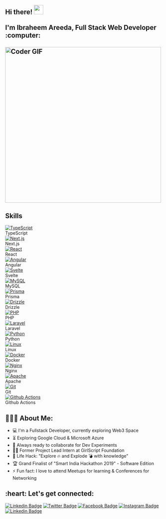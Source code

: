 <h2 align="left">
 <abc>
  <br>Hi there! <img src="https://user-images.githubusercontent.com/42378118/110234147-e3259600-7f4e-11eb-95be-0c4047144dea.gif" width="30"><br>
  <br> I'm Ibraheem Areeda, Full Stack Web Developer :computer:<br>
  <br>
    <img src="https://media.giphy.com/media/SWoSkN6DxTszqIKEqv/giphy.gif" alt="Coder GIF" width="500">
 </abc>
</h2> 
<section class="_Skills_a5xh4_3" id="skills">
                        <div class="_Decoration_5mar9_1" style="top: 60px; left: -100px;"></div>
                        <div class="_Decoration_5mar9_1" style="top: 60px; left: -40px;"></div>
                        <div class="_Decoration_5mar9_1" style="bottom: 60px; right: -100px;"></div>
                        <div class="_Decoration_5mar9_1" style="bottom: 60px; right: -40px;"></div>
                        <h2 class="_Title_a5xh4_50">Skills</h2>
                        <div class="_Skills__container_a5xh4_18">
                            <div class="_Skill_m64z7_1">
                                <div class="_Skill__image_m64z7_9">
                                    <a href="https://www.typescriptlang.org/" target="_blank" rel="noreferrer">
                                        <img src="PORTFOLIO%20Juli%C3%A1n%20Lann%C3%B3o_files/typescript.png" alt="TypeScript">
                                    </a>
                                </div>
                                <div class="_Skill__name_m64z7_27">TypeScript</div>
                            </div>
                            <div class="_Skill_m64z7_1">
                                <div class="_Skill__image_m64z7_9">
                                    <a href="https://nextjs.org/" target="_blank" rel="noreferrer">
                                        <img src="PORTFOLIO%20Juli%C3%A1n%20Lann%C3%B3o_files/next.png" alt="Next.js">
                                    </a>
                                </div>
                                <div class="_Skill__name_m64z7_27">Next.js</div>
                            </div>
                            <div class="_Skill_m64z7_1">
                                <div class="_Skill__image_m64z7_9">
                                    <a href="https://reactjs.org/" target="_blank" rel="noreferrer">
                                        <img src="PORTFOLIO%20Juli%C3%A1n%20Lann%C3%B3o_files/react.png" alt="React">
                                    </a>
                                </div>
                                <div class="_Skill__name_m64z7_27">React</div>
                            </div>
                            <div class="_Skill_m64z7_1">
                                <div class="_Skill__image_m64z7_9">
                                    <a href="https://angular.io/" target="_blank" rel="noreferrer">
                                        <img src="PORTFOLIO%20Juli%C3%A1n%20Lann%C3%B3o_files/angular.png" alt="Angular">
                                    </a>
                                </div>
                                <div class="_Skill__name_m64z7_27">Angular</div>
                            </div>
                            <div class="_Skill_m64z7_1">
                                <div class="_Skill__image_m64z7_9">
                                    <a href="https://svelte.dev/" target="_blank" rel="noreferrer">
                                        <img src="PORTFOLIO%20Juli%C3%A1n%20Lann%C3%B3o_files/svelte.png" alt="Svelte">
                                    </a>
                                </div>
                                <div class="_Skill__name_m64z7_27">Svelte</div>
                            </div>
                            <div class="_Skill_m64z7_1">
                                <div class="_Skill__image_m64z7_9">
                                    <a href="https://www.mysql.com/" target="_blank" rel="noreferrer">
                                        <img src="PORTFOLIO%20Juli%C3%A1n%20Lann%C3%B3o_files/mysql.png" alt="MySQL">
                                    </a>
                                </div>
                                <div class="_Skill__name_m64z7_27">MySQL</div>
                            </div>
                            <div class="_Skill_m64z7_1">
                                <div class="_Skill__image_m64z7_9">
                                    <a href="https://www.prisma.io/" target="_blank" rel="noreferrer">
                                        <img src="PORTFOLIO%20Juli%C3%A1n%20Lann%C3%B3o_files/prisma.png" alt="Prisma">
                                    </a>
                                </div>
                                <div class="_Skill__name_m64z7_27">Prisma</div>
                            </div>
                            <div class="_Skill_m64z7_1">
                                <div class="_Skill__image_m64z7_9">
                                    <a href="https://orm.drizzle.team/" target="_blank" rel="noreferrer">
                                        <img src="PORTFOLIO%20Juli%C3%A1n%20Lann%C3%B3o_files/drizzle.png" alt="Drizzle">
                                    </a>
                                </div>
                                <div class="_Skill__name_m64z7_27">Drizzle</div>
                            </div>
                            <div class="_Skill_m64z7_1">
                                <div class="_Skill__image_m64z7_9">
                                    <a href="https://www.php.net/" target="_blank" rel="noreferrer">
                                        <img src="PORTFOLIO%20Juli%C3%A1n%20Lann%C3%B3o_files/php.png" alt="PHP">
                                    </a>
                                </div>
                                <div class="_Skill__name_m64z7_27">PHP</div>
                            </div>
                            <div class="_Skill_m64z7_1">
                                <div class="_Skill__image_m64z7_9">
                                    <a href="https://laravel.com/" target="_blank" rel="noreferrer">
                                        <img src="PORTFOLIO%20Juli%C3%A1n%20Lann%C3%B3o_files/laravel.png" alt="Laravel">
                                    </a>
                                </div>
                                <div class="_Skill__name_m64z7_27">Laravel</div>
                            </div>
                            <div class="_Skill_m64z7_1">
                                <div class="_Skill__image_m64z7_9">
                                    <a href="https://www.python.org/" target="_blank" rel="noreferrer">
                                        <img src="PORTFOLIO%20Juli%C3%A1n%20Lann%C3%B3o_files/python.png" alt="Python">
                                    </a>
                                </div>
                                <div class="_Skill__name_m64z7_27">Python</div>
                            </div>
                            <div class="_Skill_m64z7_1">
                                <div class="_Skill__image_m64z7_9">
                                    <a href="https://www.linux.org/" target="_blank" rel="noreferrer">
                                        <img src="PORTFOLIO%20Juli%C3%A1n%20Lann%C3%B3o_files/linux.png" alt="Linux">
                                    </a>
                                </div>
                                <div class="_Skill__name_m64z7_27">Linux</div>
                            </div>
                            <div class="_Skill_m64z7_1">
                                <div class="_Skill__image_m64z7_9">
                                    <a href="https://www.docker.com/" target="_blank" rel="noreferrer">
                                        <img src="PORTFOLIO%20Juli%C3%A1n%20Lann%C3%B3o_files/docker.png" alt="Docker">
                                    </a>
                                </div>
                                <div class="_Skill__name_m64z7_27">Docker</div>
                            </div>
                            <div class="_Skill_m64z7_1">
                                <div class="_Skill__image_m64z7_9">
                                    <a href="https://www.nginx.com/" target="_blank" rel="noreferrer">
                                        <img src="PORTFOLIO%20Juli%C3%A1n%20Lann%C3%B3o_files/nginx.png" alt="Nginx">
                                    </a>
                                </div>
                                <div class="_Skill__name_m64z7_27">Nginx</div>
                            </div>
                            <div class="_Skill_m64z7_1">
                                <div class="_Skill__image_m64z7_9">
                                    <a href="https://httpd.apache.org/" target="_blank" rel="noreferrer">
                                        <img src="PORTFOLIO%20Juli%C3%A1n%20Lann%C3%B3o_files/apache.png" alt="Apache">
                                    </a>
                                </div>
                                <div class="_Skill__name_m64z7_27">Apache</div>
                            </div>
                            <div class="_Skill_m64z7_1">
                                <div class="_Skill__image_m64z7_9">
                                    <a href="https://git-scm.com/" target="_blank" rel="noreferrer">
                                        <img src="PORTFOLIO%20Juli%C3%A1n%20Lann%C3%B3o_files/git.png" alt="Git">
                                    </a>
                                </div>
                                <div class="_Skill__name_m64z7_27">Git</div>
                            </div>
                            <div class="_Skill_m64z7_1">
                                <div class="_Skill__image_m64z7_9">
                                    <a href="https://github.com/features/actions" target="_blank" rel="noreferrer">
                                        <img src="PORTFOLIO%20Juli%C3%A1n%20Lann%C3%B3o_files/github-actions.png" alt="Github Actions">
                                    </a>
                                </div>
                                <div class="_Skill__name_m64z7_27">Github Actions</div>
                            </div>
                        </div>
                    </section>
 
<h2 align="left">👨🏻‍💻 About Me:</h2>

- :computer: I'm a Fullstack Developer, currently exploring Web3 Space
- :hourglass_flowing_sand: Exploring Google Cloud & Microsoft Azure
- :rocket: Always ready to collaborate for Dev Experiments
- :man_technologist: Former Project Lead Intern at GirlScript Foundation
- :dart: Life Hack: "Explore :fire: and Explode :bomb: with knowledge"
- :trophy: Grand Finalist of "Smart India Hackathon 2019" - Software Edition
- :zap: Fun fact: I love to attend Meetups for learning & Conferences for Networking<br>

<h2 align="left">:heart: Let's get connected:</h2>

[![Linkedin Badge](https://img.shields.io/badge/-sivramshastri-blue?style=flat-square&logo=Linkedin&logoColor=white&link=https://www.linkedin.com/in/imsivram1999/)](https://www.linkedin.com/in/sivramshastri) [![Twitter Badge](https://img.shields.io/badge/-@prince__shivaram-1ca0f1?style=flat-square&labelColor=1ca0f1&logo=twitter&logoColor=white&link=https://twitter.com/prince_shivaram)](https://twitter.com/prince_shivaram) [![Facebook Badge](https://img.shields.io/badge/-@prince__shivaram-3b5998?style=flat-square&labelColor=3b5998&logo=facebook&logoColor=white&link=https://www.facebook.com/jonnalagadda.shivaram)](https://www.facebook.com/jonnalagadda.shivaram) [![Instagram Badge](https://img.shields.io/badge/-@prince__shivaram-D7008A?style=flat-square&labelColor=D7008A&logo=Instagram&logoColor=white&link=https://www.instagram.com/itz.me____p.r.i.n.c.e_____/)](https://www.instagram.com/itz.me____p.r.i.n.c.e_____/)
[![Linkedin Badge](https://img.shields.io/badge/-Sivram.tech-blueviolet?style=flat-square&logo=appveyor&logoColor=white&link=https://sivram.tech/)](https://sivram.tech/)






